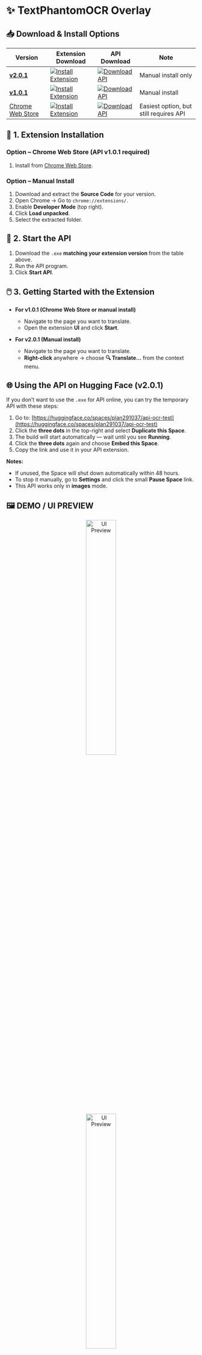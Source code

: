 # ✨ TextPhantomOCR Overlay

## 📥 Download & Install Options

| Version  | Extension Download | API Download | Note |
|----------|-------------------|--------------|------|
| **[v2.0.1](https://github.com/Kuju29/TextPhantomOCR_Overlay/tree/v2.0.1)** | [![Install Extension](https://img.shields.io/badge/Download%20ZIP%20from-Source%20Code-yellow?logo=github)](https://github.com/Kuju29/TextPhantomOCR_Overlay/archive/refs/tags/v2.0.1.zip) | [![Download API](https://img.shields.io/badge/Download-API%20v2.0.1-blue?logo=github)](https://github.com/Kuju29/TextPhantomOCR_Overlay/releases/tag/v2.0.1) | Manual install only |
| **[v1.0.1](https://github.com/Kuju29/TextPhantomOCR_Overlay/tree/v1.0.1)** | [![Install Extension](https://img.shields.io/badge/Download%20ZIP%20from-Source%20Code-yellow?logo=github)](https://github.com/Kuju29/TextPhantomOCR_Overlay/archive/refs/tags/v1.0.1.zip) | [![Download API](https://img.shields.io/badge/Download-API%20v1.0.1-blue?logo=github)](https://github.com/Kuju29/TextPhantomOCR_Overlay/releases/tag/v1.0.1) | Manual install |
| [Chrome Web Store](https://chromewebstore.google.com/detail/cjbaepobgmickhgebgagklfcfacbbpem?utm_source=item-share-cb) | [![Install Extension](https://img.shields.io/badge/Install%20from-Chrome%20Web%20Store-blue?logo=googlechrome)](https://chromewebstore.google.com/detail/cjbaepobgmickhgebgagklfcfacbbpem?utm_source=item-share-cb) | [![Download API](https://img.shields.io/badge/Download-API%20v1.0.1-blue?logo=github)](https://github.com/Kuju29/TextPhantomOCR_Overlay/releases/tag/v1.0.1) | Easiest option, but still requires API |

## 🧩 1. Extension Installation

### **Option – Chrome Web Store (API v1.0.1 required)**
1. Install from [Chrome Web Store](https://chromewebstore.google.com/detail/cjbaepobgmickhgebgagklfcfacbbpem?utm_source=item-share-cb).  

### **Option – Manual Install**
1. Download and extract the **Source Code** for your version.  
2. Open Chrome → Go to `chrome://extensions/`.  
3. Enable **Developer Mode** (top right).  
4. Click **Load unpacked**.  
5. Select the extracted folder.  

## 🚀 2. Start the API

1. Download the `.exe` **matching your extension version** from the table above.  
2. Run the API program.  
3. Click **Start API**.  

## 🖱️ 3. Getting Started with the Extension

- **For v1.0.1 (Chrome Web Store or manual install)**  
  - Navigate to the page you want to translate.  
  - Open the extension **UI** and click **Start**.  

- **For v2.0.1 (Manual install)**  
  - Navigate to the page you want to translate.  
  - **Right-click** anywhere → choose **🔍 Translate...** from the context menu.   

## 🌐 Using the API on Hugging Face (v2.0.1)

If you don’t want to use the `.exe` for API online, you can try the temporary API with these steps:

1. Go to: [https://huggingface.co/spaces/plan291037/api-ocr-test](https://huggingface.co/spaces/plan291037/api-ocr-test)
2. Click the **three dots** in the top-right and select **Duplicate this Space**.
3. The build will start automatically — wait until you see **Running**.
4. Click the **three dots** again and choose **Embed this Space**.
5. Copy the link and use it in your API extension.

**Notes:**

* If unused, the Space will shut down automatically within 48 hours.
* To stop it manually, go to **Settings** and click the small **Pause Space** link.
* This API works only in **images** mode.

## 🖼️ DEMO / UI PREVIEW

<p align="center">
  <img src="https://github.com/user-attachments/assets/52135c1a-ba52-46e7-9174-9fdd1cc6b26d" width="40%" alt="UI Preview" />
  <br><br>
  <img src="https://github.com/user-attachments/assets/6f7beaad-2f92-48bc-a8ef-776a0886a8eb" width="40%" alt="UI Preview" />
  <br><br>
  <img src="https://github.com/user-attachments/assets/998e8a9e-ae27-4911-9e59-aef28245f60c" width="100%" alt="Example 1" />
  <br><br>
  <img src="https://github.com/user-attachments/assets/205a97d9-718d-4599-8511-ccf63e30691f" width="100%" alt="Example 2" />
  <br><br>
  <img src="https://github.com/user-attachments/assets/92427293-8ec7-40c3-b797-a2b27fedb8a6" width="100%" alt="Example 3" />
</p>
